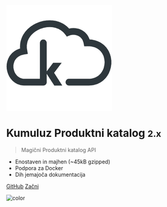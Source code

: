 <!-- _coverpage.md -->

![logo](../_media/logo.png)

# Kumuluz Produktni katalog <small>2.x</small>

> Magični Produktni katalog API

- Enostaven in majhen (~45kB gzipped)
- Podpora za Docker
- Dih jemajoča dokumentacija
	
[GitHub](https://github285.petrol.si/digital-services/product-catalog-service)
[Začni](#main)

![color](#f4f4f4)